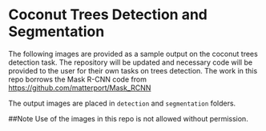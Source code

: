 Coconut Trees Detection and Segmentation
========================================
The following images are provided as a sample output on the coconut trees detection task. 
The repository will be updated and necessary code will be provided to the user for their own tasks on trees detection.
The work in this repo borrows the Mask R-CNN code from https://github.com/matterport/Mask_RCNN


The output images are placed in `detection` and `segmentation` folders. 

##Note
Use of the images in this repo is not allowed without permission. 

